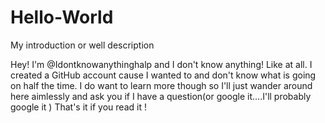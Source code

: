 # Hello-World
My introduction or well description 

Hey! I'm @Idontknowanythinghalp and I don't know anything! Like at all.
I created a GitHub account cause I wanted to and don't know what is going on half the time.
I do want to learn more though so I'll just wander around here aimlessly and ask you if I have a question(or google it....I'll probably google it )
That's it if you read it ! 


